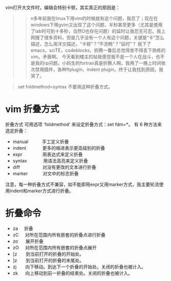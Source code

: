 vim打开大文件时，编辑会特别卡顿，其实真正的原因是：


> > n多年前我在linux下用vim的时候就有这个问题，我忍了；现在在windows下用gvim又出现了这个问题，半秒甚至更多（尤其是使用了iab时可到十多秒，当然O也存在问题）的延时让我忍无可忍。我上网搜了很多资料，但是几乎没有一个人有这个问题，关键是“卡”怎么描述，怎么用洋文描述，“卡顿”？“不流畅”？“延时”？
我下了emacs，sciTE，codeblocks，折腾一番后总觉得舍不得丢下熟练的vim。矛盾啊。
今天看到楼主的帖我感觉我不是一个人在战斗，也不是我的rp问题。小妈生的fortran真是折腾人啊。我用了一晚上时间依次禁用插件，各种ftplugin，indent plugin。终于让我找到原因，我哭了。


> set foldmethod=syntax
不要用这种折叠方式。



# vim 折叠方式

折叠方式
可用选项 'foldmethod' 来设定折叠方式：set fdm=*。
有 6 种方法来选定折叠：

- manual           手工定义折叠
- indent             更多的缩进表示更高级别的折叠
- expr                用表达式来定义折叠
- syntax             用语法高亮来定义折叠
- diff                  对没有更改的文本进行折叠
- marker            对文中的标志折叠

注意，每一种折叠方式不兼容，如不能即用expr又用marker方式，我主要轮流使用indent和marker方式进行折叠。


# 折叠命令

- za     折叠
- zC     对所在范围内所有嵌套的折叠点进行折叠
- zo      展开折叠
- zO     对所在范围内所有嵌套的折叠点展开
- [z       到当前打开的折叠的开始处。
- ]z       到当前打开的折叠的末尾处。
- zj       向下移动。到达下一个折叠的开始处。关闭的折叠也被计入。
- zk      向上移动到前一折叠的结束处。关闭的折叠也被计入。
